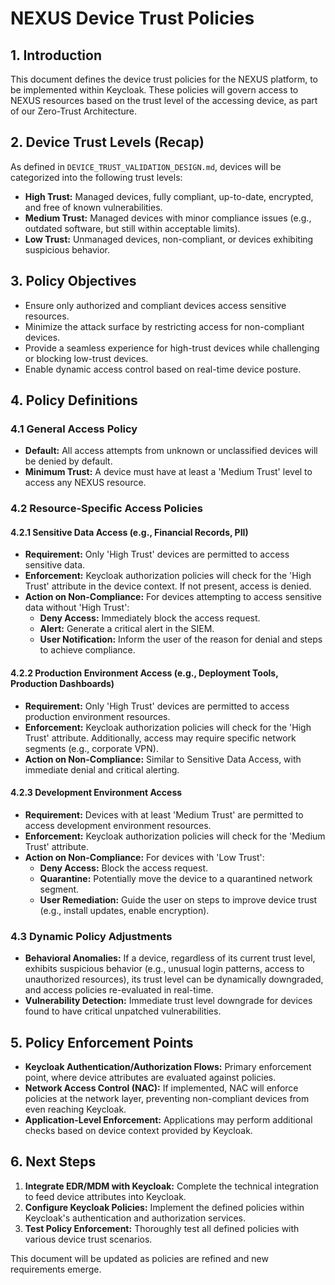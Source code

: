 # NEXUS Device Trust Policies

## 1. Introduction

This document defines the device trust policies for the NEXUS platform, to be implemented within Keycloak. These policies will govern access to NEXUS resources based on the trust level of the accessing device, as part of our Zero-Trust Architecture.

## 2. Device Trust Levels (Recap)

As defined in `DEVICE_TRUST_VALIDATION_DESIGN.md`, devices will be categorized into the following trust levels:

- **High Trust:** Managed devices, fully compliant, up-to-date, encrypted, and free of known vulnerabilities.
- **Medium Trust:** Managed devices with minor compliance issues (e.g., outdated software, but still within acceptable limits).
- **Low Trust:** Unmanaged devices, non-compliant, or devices exhibiting suspicious behavior.

## 3. Policy Objectives

- Ensure only authorized and compliant devices access sensitive resources.
- Minimize the attack surface by restricting access for non-compliant devices.
- Provide a seamless experience for high-trust devices while challenging or blocking low-trust devices.
- Enable dynamic access control based on real-time device posture.

## 4. Policy Definitions

### 4.1 General Access Policy

- **Default:** All access attempts from unknown or unclassified devices will be denied by default.
- **Minimum Trust:** A device must have at least a 'Medium Trust' level to access any NEXUS resource.

### 4.2 Resource-Specific Access Policies

#### 4.2.1 Sensitive Data Access (e.g., Financial Records, PII)

- **Requirement:** Only 'High Trust' devices are permitted to access sensitive data.
- **Enforcement:** Keycloak authorization policies will check for the 'High Trust' attribute in the device context. If not present, access is denied.
- **Action on Non-Compliance:** For devices attempting to access sensitive data without 'High Trust':
  - **Deny Access:** Immediately block the access request.
  - **Alert:** Generate a critical alert in the SIEM.
  - **User Notification:** Inform the user of the reason for denial and steps to achieve compliance.

#### 4.2.2 Production Environment Access (e.g., Deployment Tools, Production Dashboards)

- **Requirement:** Only 'High Trust' devices are permitted to access production environment resources.
- **Enforcement:** Keycloak authorization policies will check for the 'High Trust' attribute. Additionally, access may require specific network segments (e.g., corporate VPN).
- **Action on Non-Compliance:** Similar to Sensitive Data Access, with immediate denial and critical alerting.

#### 4.2.3 Development Environment Access

- **Requirement:** Devices with at least 'Medium Trust' are permitted to access development environment resources.
- **Enforcement:** Keycloak authorization policies will check for the 'Medium Trust' attribute.
- **Action on Non-Compliance:** For devices with 'Low Trust':
  - **Deny Access:** Block the access request.
  - **Quarantine:** Potentially move the device to a quarantined network segment.
  - **User Remediation:** Guide the user on steps to improve device trust (e.g., install updates, enable encryption).

### 4.3 Dynamic Policy Adjustments

- **Behavioral Anomalies:** If a device, regardless of its current trust level, exhibits suspicious behavior (e.g., unusual login patterns, access to unauthorized resources), its trust level can be dynamically downgraded, and access policies re-evaluated in real-time.
- **Vulnerability Detection:** Immediate trust level downgrade for devices found to have critical unpatched vulnerabilities.

## 5. Policy Enforcement Points

- **Keycloak Authentication/Authorization Flows:** Primary enforcement point, where device attributes are evaluated against policies.
- **Network Access Control (NAC):** If implemented, NAC will enforce policies at the network layer, preventing non-compliant devices from even reaching Keycloak.
- **Application-Level Enforcement:** Applications may perform additional checks based on device context provided by Keycloak.

## 6. Next Steps

1.  **Integrate EDR/MDM with Keycloak:** Complete the technical integration to feed device attributes into Keycloak.
2.  **Configure Keycloak Policies:** Implement the defined policies within Keycloak's authentication and authorization services.
3.  **Test Policy Enforcement:** Thoroughly test all defined policies with various device trust scenarios.

This document will be updated as policies are refined and new requirements emerge.
